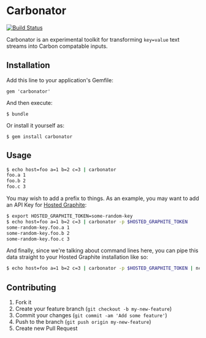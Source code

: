 # Carbonator

[![Build Status](https://secure.travis-ci.org/gorsuch/carbonator.png)](http://travis-ci.org/gorsuch/carbonator)

Carbonator is an experimental toolkit for transforming `key=value` text streams into Carbon compatable inputs.

## Installation

Add this line to your application's Gemfile:

    gem 'carbonator'

And then execute:

    $ bundle

Or install it yourself as:

    $ gem install carbonator

## Usage

```bash
$ echo host=foo a=1 b=2 c=3 | carbonator 
foo.a 1
foo.b 2
foo.c 3
```

You may wish to add a prefix to things.  As an example, you may want to add an API Key for [Hosted Graphite](http://hostedgraphite.com/):

```bash
$ export HOSTED_GRAPHITE_TOKEN=some-random-key
$ echo host=foo a=1 b=2 c=3 | carbonator -p $HOSTED_GRAPHITE_TOKEN
some-random-key.foo.a 1
some-random-key.foo.b 2
some-random-key.foo.c 3
```

And finally, since we're talking about command lines here, you can pipe this data straight to your Hosted Graphite installation like so:

```bash
$ echo host=foo a=1 b=2 c=3 | carbonator -p $HOSTED_GRAPHITE_TOKEN | nc carbon.hostedgraphite.com 2003
```

## Contributing

1. Fork it
2. Create your feature branch (`git checkout -b my-new-feature`)
3. Commit your changes (`git commit -am 'Add some feature'`)
4. Push to the branch (`git push origin my-new-feature`)
5. Create new Pull Request
